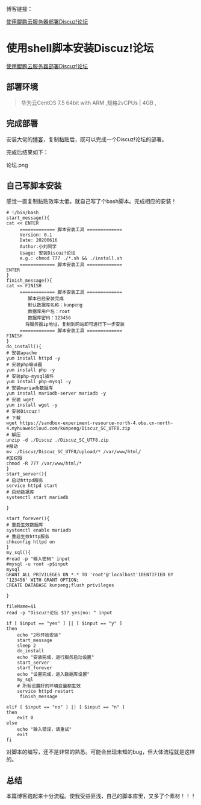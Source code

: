 博客链接：

[使用鲲鹏云服务器部署Discuz!论坛](https://bbs.huaweicloud.com/blogs/163340)


# 使用shell脚本安装Discuz!论坛
[使用鲲鹏云服务器部署Discuz!论坛](https://bbs.huaweicloud.com/blogs/163340)

## 部署环境
 
> 华为云CentOS 7.5 64bit with ARM ,规格2vCPUs | 4GB ,

## 完成部署
安装大佬的[博客](https://bbs.huaweicloud.com/blogs/163340)，复制黏贴后，既可以完成一个Discuz!论坛的部署。

完成后结果如下：

论坛.png

## 自己写脚本安装

感觉一直复制黏贴效率太低，就自己写了个bash脚本。完成相应的安装！

```
# !/bin/bash
start_message(){
cat << ENTER
     ============= 脚本安装工具 =============
     Version: 0.1
     Date: 20200616
     Author:小刘同学
     Usage: 安装Discuz!论坛
     e.g.: chmod 777 ./*.sh && ./install.sh
     ============= 脚本安装工具 =============
ENTER
}
finish_message(){
cat << FINISH
     ============= 脚本安装工具 =============
        脚本已经安装完成
        默认数据库名称：kunpeng
        数据库用户名：root
        数据库密码：123456
       将服务器ip地址，复制到网站即可进行下一步安装
     ============= 脚本安装工具 =============
FINISH
}
do_install(){
# 安装apache
yum install httpd -y
# 安装php编译器
yum install php -y
# 安装php-mysql插件
yum install php-mysql -y
# 安装mariadb数据库
yum install mariadb-server mariadb -y
# 安装 wget
yum install wget -y
# 安装Discuz！
# 下载
wget https://sandbox-experiment-resource-north-4.obs.cn-north-4.myhuaweicloud.com/kunpeng/Discuz_SC_UTF8.zip
# 解压
unzip -d ./Discuz ./Discuz_SC_UTF8.zip
#移动
mv ./Discuz/Discuz_SC_UTF8/upload/* /var/www/html/
#加权限
chmod -R 777 /var/www/html/*
}
start_server(){
# 启动httpd服务
service httpd start
# 启动数据库
systemctl start mariadb

}

start_forever(){
# 重启生效数据库
systemctl enable mariadb
# 重启生效http服务
chkconfig httpd on
}
my_sql(){
#read -p "输入密码" input
#mysql -u root -p$input
mysql
GRANT ALL PRIVILEGES ON *.* TO 'root'@'localhost'IDENTIFIED BY '123456' WITH GRANT OPTION;
CREATE DATABASE kunpeng;flush privileges

}

fileName=$1
read -p "Discuz!论坛 $1? yes|no: " input

if [ $input == "yes" ] || [ $input == "y" ]
then
    echo "2秒开始安装"
    start_message
    sleep 2
    do_install
    echo "安装完成，进行服务启动设置"
    start_server
    start_forever
    echo "设置完成，进入数据库设置"
    my_sql
    # 所有设置好的环境变量都生效
    service httpd restart
     finish_message

elif [ $input == "no" ] || [ $input == "n" ]
then
    exit 0
else
    echo "输入错误，请重试"
    exit
fi
```

对脚本的编写，还不是非常的熟悉。可能会出现未知的bug，但大体流程就是这样的。

## 总结
本篇博客跑起来十分流程。使我受益匪浅，自己的脚本库里，又多了个素材！！！



